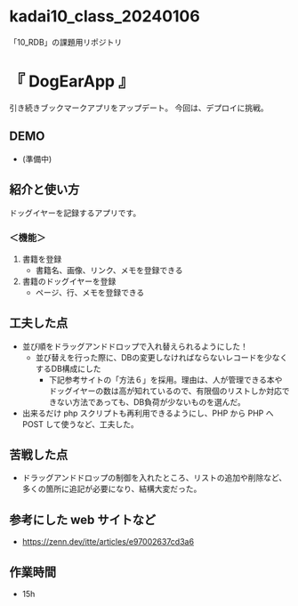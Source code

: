 # kadai10_class_20240106
「10_RDB」の課題用リポジトリ

# 『 DogEarApp 』
引き続きブックマークアプリをアップデート。
今回は、デプロイに挑戦。

## DEMO
- (準備中)

## 紹介と使い方
ドッグイヤーを記録するアプリです。

### ＜機能＞
1. 書籍を登録
   - 書籍名、画像、リンク、メモを登録できる
2. 書籍のドッグイヤーを登録
   - ページ、行、メモを登録できる

## 工夫した点
- 並び順をドラッグアンドドロップで入れ替えられるようにした！
  - 並び替えを行った際に、DBの変更しなければならないレコードを少なくするDB構成にした
    - 下記参考サイトの「方法６」を採用。理由は、人が管理できる本やドッグイヤーの数は高が知れているので、有限個のリストしか対応できない方法であっても、DB負荷が少ないものを選んだ。
- 出来るだけ php スクリプトも再利用できるようにし、PHP から PHP へ POST して使うなど、工夫した。

## 苦戦した点
- ドラッグアンドドロップの制御を入れたところ、リストの追加や削除など、多くの箇所に追記が必要になり、結構大変だった。

## 参考にした web サイトなど
- https://zenn.dev/itte/articles/e97002637cd3a6

## 作業時間
- 15h